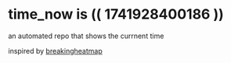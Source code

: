 # time_now is (( 1741928400186 ))

an automated repo that shows the currnent time

inspired by [breakingheatmap](https://github.com/breakingheatmap/breakingheatmap)